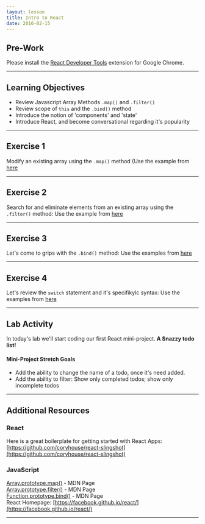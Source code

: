 ```yaml
---
layout: lesson
title: Intro to React
date: 2016-02-15
---
```


## Pre-Work

Please install the [React Developer Tools](https://chrome.google.com/webstore/detail/react-developer-tools/fmkadmapgofadopljbjfkapdkoienihi?hl=en) extension for Google Chrome.

---

## Learning Objectives

- Review Javascript Array Methods `.map()` and `.filter()`
- Review scope of `this` and the `.bind()` method
- Introduce the notion of 'components' and 'state'
- Introduce React, and become conversational regarding it's popularity

---

## Exercise 1

Modify an existing array using the `.map()` method
(Use the example from [here](https://developer.mozilla.org/en-US/docs/Web/JavaScript/Reference/Global_Objects/Array/map)

---

## Exercise 2

Search for and eliminate elements from an existing array using the `.filter()` method:
Use the example from [here](https://developer.mozilla.org/en-US/docs/Web/JavaScript/Reference/Global_Objects/Array/map)

---

## Exercise 3
Let's come to grips with the `.bind()` method: Use the examples from [here](https://developer.mozilla.org/en/docs/Web/JavaScript/Reference/Global_objects/Function/bind)

---

## Exercise 4
Let's review the `switch` statement and it's specifikylc syntax: Use the examples from [here](https://developer.mozilla.org/en/docs/Web/JavaScript/Reference/Statements/switch)

---

## Lab Activity

In today's lab we'll start coding our first React mini-project. **A Snazzy todo list!**

#### Mini-Project Stretch Goals
- Add the ability to change the name of a todo, once it's need added.
- Add the ability to filter: Show only completed todos; show only incomplete todos

---

## Additional Resources

### React
Here is a great boilerplate for getting started with React Apps:
[https://github.com/coryhouse/react-slingshot](https://github.com/coryhouse/react-slingshot)


### JavaScript

[Array.prototype.map()](https://developer.mozilla.org/en-US/docs/Web/JavaScript/Reference/Global_Objects/Array/map) - MDN Page <br>
[Array.prototype.filter()](https://developer.mozilla.org/en/docs/Web/JavaScript/Reference/Global_Objects/Array/filter) - MDN Page <br>
[Function.prototype.bind()](https://developer.mozilla.org/en/docs/Web/JavaScript/Reference/Global_objects/Function/bind) - MDN Page <br>
React Homepage: [https://facebook.github.io/react/](https://facebook.github.io/react/)

---
